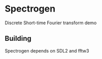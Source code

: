 # Spectrogen

Discrete Short-time Fourier transform demo

## Building

Spectrogen depends on SDL2 and fftw3
